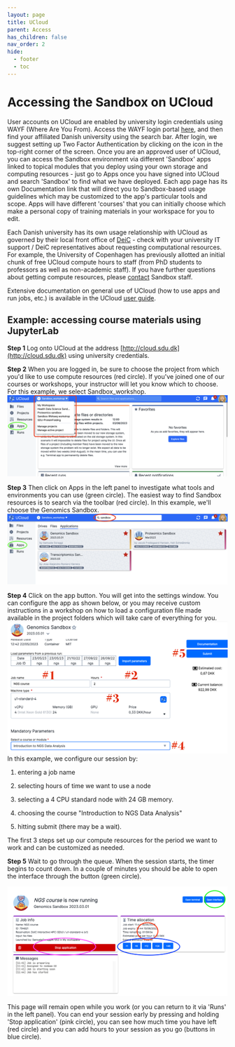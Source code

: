 ```yaml
---
layout: page
title: UCloud
parent: Access
has_children: false
nav_order: 2
hide:
  - footer
  - toc
---
```


# Accessing the Sandbox on UCloud

User accounts on UCloud are enabled by university login credentials using WAYF (Where Are You From). Access the WAYF login portal [here](https://cloud.sdu.dk/), and then find your affiliated Danish university using the search bar. After login, we suggest setting up Two Factor Authentication by clicking on the icon in the top-right corner of the screen. Once you are an approved user of UCloud, you can access the Sandbox environment via different 'Sandbox' apps linked to topical modules that you deploy using your own storage and computing resources - just go to Apps once you have signed into UCloud and search 'Sandbox' to find what we have deployed. Each app page has its own Documentation link that will direct you to Sandbox-based usage guidelines which may be customized to the app's particular tools and scope. Apps will have different 'courses' that you can initially choose which make a personal copy of training materials in your workspace for you to edit.  

Each Danish university has its own usage relationship with UCloud as governed by their local front office of [DeiC](https://www.deic.dk/en) - check with your university IT support / DeiC representatives about requesting computational resources. For example, the University of Copenhagen has previously allotted an initial chunk of free UCloud compute hours to staff (from PhD students to professors as well as non-academic staff). If you have further questions about getting compute resources, please [contact](https://hds-sandbox.github.io/contact) Sandbox staff.

Extensive documentation on general use of UCloud (how to use apps and run jobs, etc.) is available in the UCloud [user guide](https://docs.cloud.sdu.dk/).

## Example: accessing course materials using JupyterLab

**Step 1**  Log onto UCloud at the address [http://cloud.sdu.dk](http://cloud.sdu.dk) using university credentials.

**Step 2**  When you are logged in, be sure to choose the project from which you'd like to use compute resources (red circle). If you've joined one of our courses or workshops, your instructor will let you know which to choose. For this example, we select Sandbox_workshop.
![](../assets/images/workspace.png)

**Step 3**  Then click on Apps in the left panel to investigate what tools and environments you can use (green circle). The easiest way to find Sandbox resources is to search via the toolbar (red circle). In this example, we'll choose the Genomics Sandbox.
![](../assets/images/apps.png)


**Step 4**  Click on the app button. You will get into the settings window. You can configure the app as shown below, or you may receive custom instructions in a workshop on how to load a configuration file made available in the project folders which will take care of everything for you. 
![](../assets/images/configure_NGS.png)
In this example, we configure our session by:

  1. entering a job name
    
  2. selecting hours of time we want to use a node
    
  3. selecting a 4 CPU standard node with 24 GB memory.
    
  4. choosing the course "Introduction to NGS Data Analysis" 
    
  5. hitting submit (there may be a wait).

The first 3 steps set up our compute resources for the period we want to work and can be customized as needed.


**Step 5**  Wait to go through the queue. When the session starts, the timer begins to count down. In a couple of minutes you should be able to open the interface through the button (green circle).

![](../assets/images/running_NGS.png)

This page will remain open while you work (or you can return to it via 'Runs' in the left panel). You can end your session early by pressing and holding 'Stop application' (pink circle), you can see how much time you have left (red circle) and you can add hours to your session as you go (buttons in blue circle).